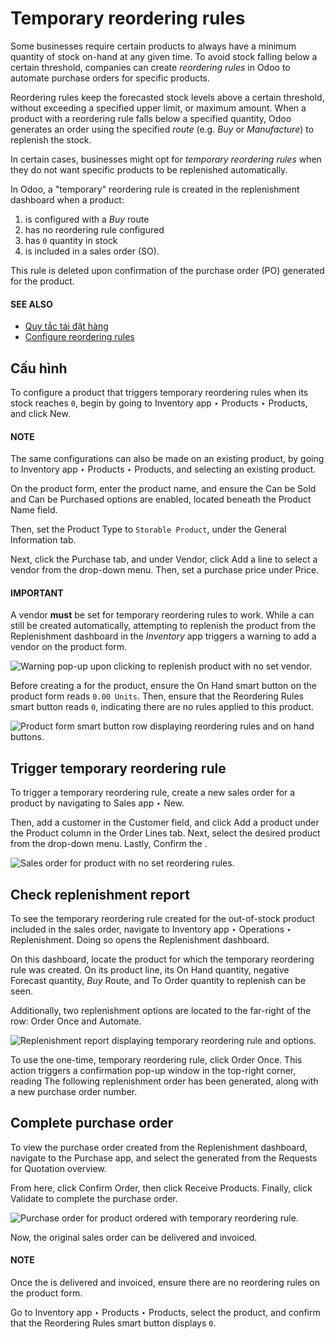 # Temporary reordering rules

Some businesses require certain products to always have a minimum quantity of stock on-hand at any
given time. To avoid stock falling below a certain threshold, companies can create *reordering
rules* in Odoo to automate purchase orders for specific products.

Reordering rules keep the forecasted stock levels above a certain threshold, without exceeding a
specified upper limit, or maximum amount. When a product with a reordering rule falls below a
specified quantity, Odoo generates an order using the specified *route* (e.g. *Buy* or
*Manufacture*) to replenish the stock.

In certain cases, businesses might opt for *temporary reordering rules* when they do not want
specific products to be replenished automatically.

In Odoo, a "temporary" reordering rule is created in the replenishment dashboard when a product:

1. is configured with a *Buy* route
2. has no reordering rule configured
3. has `0` quantity in stock
4. is included in a sales order (SO).

This rule is deleted upon confirmation of the purchase order (PO) generated for the product.

#### SEE ALSO
- [Quy tắc tái đặt hàng](../../inventory/warehouses_storage/replenishment/reordering_rules.md)
- [Configure reordering rules](reordering.md)

## Cấu hình

To configure a product that triggers temporary reordering rules when its stock reaches `0`, begin by
going to Inventory app ‣ Products ‣ Products, and click New.

#### NOTE
The same configurations can also be made on an existing product, by going to
Inventory app ‣ Products ‣ Products, and selecting an existing product.

On the product form, enter the product name, and ensure the Can be Sold and
Can be Purchased options are enabled, located beneath the Product Name
field.

Then, set the Product Type to `Storable Product`, under the General
Information tab.

Next, click the Purchase tab, and under Vendor, click Add a line
to select a vendor from the drop-down menu. Then, set a purchase price under Price.

#### IMPORTANT
A vendor **must** be set for temporary reordering rules to work. While a  can still be created automatically, attempting to replenish the product from the
Replenishment dashboard in the *Inventory* app triggers a warning to add a vendor on
the product form.

![Warning pop-up upon clicking to replenish product with no set vendor.](applications/inventory_and_mrp/purchase/products/temporary_reordering/temporary-reordering-warning-popup.png)

Before creating a  for the product, ensure the On Hand smart
button on the product form reads `0.00 Units`. Then, ensure that the Reordering Rules
smart button reads `0`, indicating there are no rules applied to this product.

![Product form smart button row displaying reordering rules and on hand buttons.](applications/inventory_and_mrp/purchase/products/temporary_reordering/temporary-reordering-smart-buttons.png)

## Trigger temporary reordering rule

To trigger a temporary reordering rule, create a new sales order for a product by navigating to
Sales app ‣ New.

Then, add a customer in the Customer field, and click Add a product under
the Product column in the Order Lines tab. Next, select the desired product
from the drop-down menu. Lastly, Confirm the .

![Sales order for product with no set reordering rules.](applications/inventory_and_mrp/purchase/products/temporary_reordering/temporary-reordering-sales-order.png)

## Check replenishment report

To see the temporary reordering rule created for the out-of-stock product included in the sales
order, navigate to Inventory app ‣ Operations ‣ Replenishment. Doing so opens
the Replenishment dashboard.

On this dashboard, locate the product for which the temporary reordering rule was created. On its
product line, its On Hand quantity, negative Forecast quantity, *Buy*
Route, and To Order quantity to replenish can be seen.

Additionally, two replenishment options are located to the far-right of the row: Order
Once and Automate.

![Replenishment report displaying temporary reordering rule and options.](applications/inventory_and_mrp/purchase/products/temporary_reordering/temporary-reordering-replenishment-dashboard.png)

To use the one-time, temporary reordering rule, click Order Once. This action triggers a
confirmation pop-up window in the top-right corner, reading The following replenishment
order has been generated, along with a new purchase order number.

## Complete purchase order

To view the purchase order created from the Replenishment dashboard, navigate to the
Purchase app, and select the generated  from the
Requests for Quotation overview.

From here, click Confirm Order, then click Receive Products. Finally, click
Validate to complete the purchase order.

![Purchase order for product ordered with temporary reordering rule.](applications/inventory_and_mrp/purchase/products/temporary_reordering/temporary-reordering-purchase-order.png)

Now, the original sales order can be delivered and invoiced.

#### NOTE
Once the  is delivered and invoiced, ensure there are no reordering rules
on the product form.

Go to Inventory app ‣ Products ‣ Products, select the product, and confirm
that the Reordering Rules smart button displays `0`.
